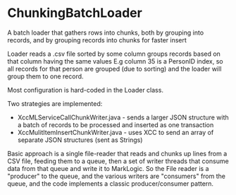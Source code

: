 # ChunkingBatchLoader
A batch loader that gathers rows into chunks, both by grouping into records, and by grouping records into chunks for faster insert

Loader reads a .csv file sorted by some column groups records based on that column having the same values E.g column 35 is a PersonID index, so all records for that person are grouped (due to sorting) and the loader will group them to one record.

Most configuration is hard-coded in the Loader class.

Two strategies are implemented:
* XccMLServiceCallChunkWriter.java - sends a larger JSON structure with a batch of records to be processed and inserted as one transaction
* XccMulitItemInsertChunkWriter.java  - uses XCC to send an array of separate JSON structures (sent as Strings)

Basic approach is a single file-reader that reads and chunks up lines from a CSV file, feeding them to a queue, then a set of writer threads that consume data from that queue and write it to MarkLogic. So the File reader is a "producer" to the queue, and the various writers are "consumers" from the queue, and the code implements a classic producer/consumer pattern.
